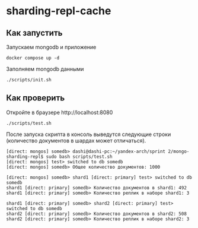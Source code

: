 # sharding-repl-cache

## Как запустить

Запускаем mongodb и приложение

```shell
docker compose up -d
```

Заполняем mongodb данными

```shell
./scripts/init.sh
```

## Как проверить

Откройте в браузере http://localhost:8080

```shell
./scripts/test.sh
```

После запуска скрипта в консоль выведутся следующие строки (количество документов в шардах может отличаться).

```
[direct: mongos] somedb> dashi@dashi-pc:~/yandex-arch/sprint 2/mongo-sharding-repl$ sudo bash scripts/test.sh
[direct: mongos] test> switched to db somedb
[direct: mongos] somedb> Общее количество документов: 1000

[direct: mongos] somedb> shard1 [direct: primary] test> switched to db somedb
shard1 [direct: primary] somedb> Количество документов в shard1: 492
shard1 [direct: primary] somedb> Количество реплик в наборе shard1: 3

shard1 [direct: primary] somedb> shard2 [direct: primary] test> switched to db somedb
shard2 [direct: primary] somedb> Количество документов в shard2: 508
shard2 [direct: primary] somedb> Количество реплик в наборе shard2: 3
```
